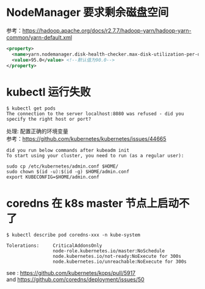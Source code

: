 # NodeManager 要求剩余磁盘空间
参考：https://hadoop.apache.org/docs/r2.7.7/hadoop-yarn/hadoop-yarn-common/yarn-default.xml
```xml
<property>
  <name>yarn.nodemanager.disk-health-checker.max-disk-utilization-per-disk-percentage</name>
  <value>95.0</value> <!--默认值为90.0-->
</property>

```
# kubectl 运行失败
```shell
$ kubectl get pods
The connection to the server localhost:8080 was refused - did you specify the right host or port?
```
处理: 配置正确的环境变量  
参考：https://github.com/kubernetes/kubernetes/issues/44665
```shell
did you run below commands after kubeadm init
To start using your cluster, you need to run (as a regular user):

sudo cp /etc/kubernetes/admin.conf $HOME/
sudo chown $(id -u):$(id -g) $HOME/admin.conf
export KUBECONFIG=$HOME/admin.conf
```

# coredns 在 k8s master 节点上启动不了
```shell
$ kubectl describe pod coredns-xxx -n kube-system
 
Tolerations:     CriticalAddonsOnly
                 node-role.kubernetes.io/master:NoSchedule
                 node.kubernetes.io/not-ready:NoExecute for 300s
                 node.kubernetes.io/unreachable:NoExecute for 300s

```
see : https://github.com/kubernetes/kops/pull/5917  
and https://github.com/coredns/deployment/issues/50
